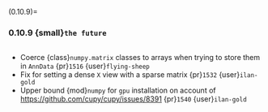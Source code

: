 (0.10.9)=
### 0.10.9 {small}`the future`

```{rubric} Bugfix
```

* Coerce {class}`numpy.matrix` classes to arrays when trying to store them in `AnnData` {pr}`1516` {user}`flying-sheep`
* Fix for setting a dense `X` view with a sparse matrix {pr}`1532` {user}`ilan-gold`
* Upper bound {mod}`numpy` for `gpu` installation on account of https://github.com/cupy/cupy/issues/8391 {pr}`1540` {user}`ilan-gold`

```{rubric} Documentation
```

```{rubric} Performance
```
